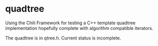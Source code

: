 # quadtree

Using the Chili Framework for testing a C++ template quadtree implementation hopefully complete with algorithm compatible iterators.

The quadtree is in qtree.h.  Current status is incomplete.  

